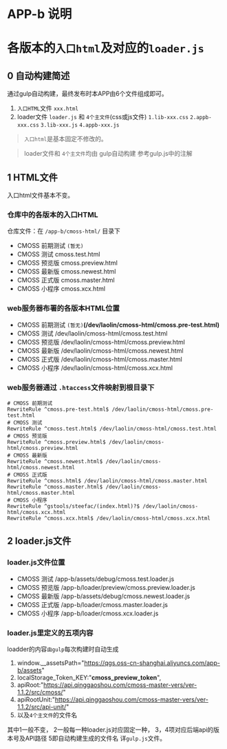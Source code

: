 ﻿# APP-b 说明


# 各版本的`入口html`及对应的`loader.js`

## 0 自动构建简述
通过gulp自动构建，最终发布时本APP由6个文件组成即可。

1. `入口HTML`文件 `xxx.html`
2. loader文件 `loader.js`
和 `4个主文件`(css或js文件)
`1.lib-xxx.css`
`2.appb-xxx.css`
`3.lib-xxx.js`
`4.appb-xxx.js`



> `入口html`是基本固定不修改的。

> loader文件和 `4个主文件`均由 gulp自动构建 
> 参考gulp.js中的注解

## 1 HTML文件

入口html文件基本不变。

### 仓库中的各版本的入口HTML

仓库文件：在 `/app-b/cmoss-html/` 目录下

+ CMOSS 前期测试 `(暂无)`
+ CMOSS 测试     cmoss.test.html
+ CMOSS 预览版   cmoss.preview.html
+ CMOSS 最新版   cmoss.newest.html
+ CMOSS 正式版   cmoss.master.html
+ CMOSS 小程序   cmoss.xcx.html

### web服务器布署的各版本HTML位置

+ CMOSS 前期测试 `(暂无)`__(/dev/laolin/cmoss-html/cmoss.pre-test.html)__
+ CMOSS 测试     /dev/laolin/cmoss-html/cmoss.test.html
+ CMOSS 预览版   /dev/laolin/cmoss-html/cmoss.preview.html
+ CMOSS 最新版   /dev/laolin/cmoss-html/cmoss.newest.html
+ CMOSS 正式版   /dev/laolin/cmoss-html/cmoss.master.html
+ CMOSS 小程序   /dev/laolin/cmoss-html/cmoss.xcx.html

### web服务器通过 `.htaccess`文件映射到根目录下

```
# CMOSS 前期测试
RewriteRule ^cmoss.pre-test.html$ /dev/laolin/cmoss-html/cmoss.pre-test.html
# CMOSS 测试
RewriteRule ^cmoss.test.html$ /dev/laolin/cmoss-html/cmoss.test.html
# CMOSS 预览版
RewriteRule ^cmoss.preview.html$ /dev/laolin/cmoss-html/cmoss.preview.html
# CMOSS 最新版
RewriteRule ^cmoss.newest.html$ /dev/laolin/cmoss-html/cmoss.newest.html
# CMOSS 正式版
RewriteRule ^cmoss.html$ /dev/laolin/cmoss-html/cmoss.master.html
RewriteRule ^cmoss.master.html$ /dev/laolin/cmoss-html/cmoss.master.html
# CMOSS 小程序
RewriteRule ^gstools/steefac/(index.html)?$ /dev/laolin/cmoss-html/cmoss.xcx.html
RewriteRule ^cmoss.xcx.html$ /dev/laolin/cmoss-html/cmoss.xcx.html
```

## 2 loader.js文件

### loader.js文件位置

+ CMOSS 测试    /app-b/assets/debug/cmoss.test.loader.js
+ CMOSS 预览版  /app-b/loader/preview/cmoss.preview.loader.js
+ CMOSS 最新版  /app-b/assets/debug/cmoss.newest.loader.js
+ CMOSS 正式版  /app-b/loader/cmoss.master.loader.js
+ CMOSS 小程序  /app-b/loader/cmoss.xcx.loader.js


### loader.js里定义的五项内容

loadder的内容`由gulp`每次构建时自动生成
1. window.__assetsPath="https://qgs.oss-cn-shanghai.aliyuncs.com/app-b/assets"
2. localStorage_Token_KEY:"__cmoss_preview_token__",
3. apiRoot:"https://api.qinggaoshou.com/cmoss-master-vers/ver-1.1.2/src/cmoss/"
4. apiRootUnit:"https://api.qinggaoshou.com/cmoss-master-vers/ver-1.1.2/src/api-unit/"
5. 以及`4个主文件`的文件名


其中1一般不变，
2一般每一种loader.js对应固定一种，
3，4项对应后端api的版本号及API路径
5即自动构建生成的文件名
详`gulp.js`文件。
